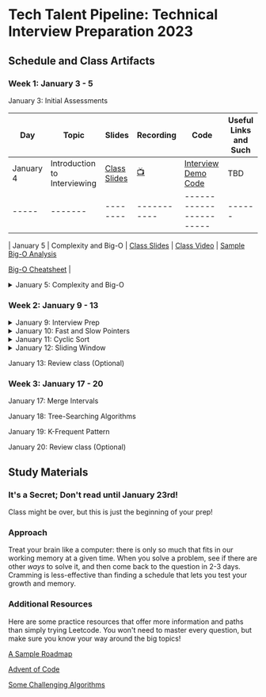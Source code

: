 # Tech Talent Pipeline: Technical Interview Preparation 2023

## Schedule and Class Artifacts
### Week 1: January 3 - 5

January 3: Initial Assessments

<!-- <details><summary>January 4: Introduction to Interviewing</summary> -->
| Day | Topic | Slides | Recording | Code | Useful Links and Such |
|-----|-------|--------|-----------|-----------------------|------|
| January 4 | Introduction to Interviewing |   [Class Slides](https://docs.google.com/presentation/d/1mRM71LcEYweBRatGRfUejm9U1F9Qz0o_wkMOM_ijDB8/edit?usp=share_link) | [:tv:](https://drive.google.com/file/d/1lPmzb0Vch9PlJelp4dV5RPVMk2BNs68f/view?usp=sharing) |   [Interview Demo Code](https://gist.github.com/davidlawrencer/8e66b3b4431998d7f3ef4ba6c5d82c80) | TBD |
|-----|-------|--------|-----------|-----------------------|------|

| January 5 | Complexity and Big-O |   [Class Slides](https://docs.google.com/presentation/d/1j-0obqOE2mPE8utJ9zqyFptj1KyGFIsg9gDnt7pvtbg/edit?usp=share_link) |   [Class Video](https://drive.google.com/drive/folders/1DK5Y61jgS9kaw12ald2CSz4pEcUG8tMD?usp=share_link) |   [Sample Big-O Analysis](https://gist.github.com/davidlawrencer/aadddd79213aed8a6da6b96d5a7e9c44) 
  
  [Big-O Cheatsheet](bigocheatsheet.com) |


  


</details>
<details><summary>January 5: Complexity and Big-O</summary>


  

 


</details>


### Week 2: January 9 - 13

<details><summary>January 9: Interview Prep</summary>

  [Class Video](https://drive.google.com/drive/folders/1DK5Y61jgS9kaw12ald2CSz4pEcUG8tMD?usp=share_link)

</details>
<details><summary>January 10: Fast and Slow Pointers</summary>

  [Class Video](https://drive.google.com/file/d/1B7BhEqEYofFGU_hP94_bWyzbHncZhBRr/view?usp=share_link)
  [Office Hour](https://drive.google.com/file/d/1KkZiX0wDMsX8gn3ew2v6JvW620RNDbSY/view?usp=share_link)

</details>
<details><summary>January 11: Cyclic Sort</summary>
  
  [Class Slides](https://docs.google.com/presentation/d/1RcvB-xrriaDVY_LZRYVCW1NlF1Q91GoZr65Vh16b784/edit?usp=share_link)
 
  [Class Video part I](https://drive.google.com/file/d/1-5SKLBj16NmetUq_RWBVmgtWaczHLMbt/view?usp=share_link)
  [Class Video part II](https://drive.google.com/file/d/1-SjqZo1BucwKm7oVPiUGYAKLw06_9zkk/view?usp=share_link)
  
  [Big-O Practice](https://gist.github.com/davidlawrencer/246bfa203d62c269c11ec20438b74785)
  
  [Cyclic Sort: Diagrammed and Solved!](https://excalidraw.com/#room=e8ffe559a5f1a597b2f0,JdtSie5uKzy2E9W6fT0UBQ)
  
</details>
<details><summary>January 12: Sliding Window</summary>
  
  [Class Slides](https://docs.google.com/presentation/d/1yhaLydk3ABkNxxhAmh4IL3-auLXa0_cN0ynDeisfaSg/edit?usp=share_link)
  
  [Class Video Part I](https://drive.google.com/file/d/1BKEnu4vF9dyyum_qDOXdPLHd0YO698Nq/view?usp=share_link)
  [Class Video Part II](https://drive.google.com/file/d/1RTW6do1kAhp58H-tD_NpIrzJUqIepnO1/view?usp=share_link)
  
  [Sliding Window: Diagrammed and Solved!](https://excalidraw.com/#room=ca37176227aca813fba9,TzolLU9s1FBYs4NCD3VB_A)
  
</details>

January 13: Review class (Optional)

### Week 3: January 17 - 20

January 17: Merge Intervals

January 18: Tree-Searching Algorithms

January 19: K-Frequent Pattern

January 20: Review class (Optional)

## Study Materials

### It's a Secret; Don't read until January 23rd!

Class might be over, but this is just the beginning of your prep!

### Approach

Treat your brain like a computer: there is only so much that fits in our working memory at a given time. When you solve a problem, see if there are other *ways* to solve it, and then come back to the question in 2-3 days. Cramming is less-effective than finding a schedule that lets you test your growth and memory.

### Additional Resources

Here are some practice resources that offer more information and paths than simply trying Leetcode. You won't need to master every question, but make sure you know your way around the big topics!

[A Sample Roadmap](https://neetcode.io/roadmap)

[Advent of Code](https://adventofcode.com/)

[Some Challenging Algorithms](https://austinhenley.com/blog/challengingalgorithms.html)
